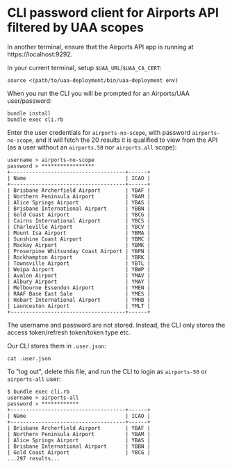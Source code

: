 # CLI password client for Airports API filtered by UAA scopes

In another terminal, ensure that the Airports API app is running at https://localhost:9292.

In your current terminal, setup `$UAA_URL`/`$UAA_CA_CERT`:

```text
source <(path/to/uaa-deployment/bin/uaa-deployment env)
```


When you run the CLI you will be prompted for an Airports/UAA user/password:

```text
bundle install
bundle exec cli.rb
```

Enter the user credentials for `airports-no-scope`, with password `airports-no-scope`, and it will fetch the 20 results it is qualified to view from the API (as a user without an `airports.50` nor `airports.all` scope):

```text
username > airports-no-scope
password > *****************
+-------------------------------------+------+
| Name                                | ICAO |
+-------------------------------------+------+
| Brisbane Archerfield Airport        | YBAF |
| Northern Peninsula Airport          | YBAM |
| Alice Springs Airport               | YBAS |
| Brisbane International Airport      | YBBN |
| Gold Coast Airport                  | YBCG |
| Cairns International Airport        | YBCS |
| Charleville Airport                 | YBCV |
| Mount Isa Airport                   | YBMA |
| Sunshine Coast Airport              | YBMC |
| Mackay Airport                      | YBMK |
| Proserpine Whitsunday Coast Airport | YBPN |
| Rockhampton Airport                 | YBRK |
| Townsville Airport                  | YBTL |
| Weipa Airport                       | YBWP |
| Avalon Airport                      | YMAV |
| Albury Airport                      | YMAY |
| Melbourne Essendon Airport          | YMEN |
| RAAF Base East Sale                 | YMES |
| Hobart International Airport        | YMHB |
| Launceston Airport                  | YMLT |
+-------------------------------------+------+
```

The username and password are not stored. Instead, the CLI only stores the access token/refresh token/token type etc.

Our CLI stores them in `.user.json`:

```text
cat .user.json
```

To "log out", delete this file, and run the CLI to login as `airports-50` or `airports-all` user:

```text
$ bundle exec cli.rb
username > airports-all
password > ************
+-------------------------------------+------+
| Name                                | ICAO |
+-------------------------------------+------+
| Brisbane Archerfield Airport        | YBAF |
| Northern Peninsula Airport          | YBAM |
| Alice Springs Airport               | YBAS |
| Brisbane International Airport      | YBBN |
| Gold Coast Airport                  | YBCG |
...297 results...
```